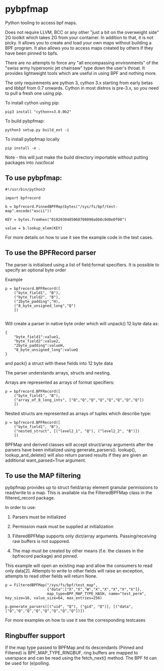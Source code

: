 # pybpfmap
Python tooling to access bpf maps.

Does not require LLVM, BCC or any other "just a bit on the overweight side" 2G toolkit which takes 2G from your container. In addition to that, it is not picky. It allows you to create and load your own maps without building a BPF program. It also allows you to access maps created by others if they have been pinned to bpfs.

There are no attempts to force any "all encompassing environments" of the "swiss army hypersonic jet chainsaw" type down the user's throat. It provides lightweight tools which are useful in using BPF and nothing more.

The only requirements are python 3, cython 3.x starting from early betas and libbpf from 0.7 onwards. Cython in most distros is pre-3.x, so you need to pull a
fresh one using pip.

To install cython using pip:
```
pip3 install "cython>=3.0.0b2"
```

To build pybpfmap:

```
python3 setup.py build_ext -i 
```
To install pybpfmap locally
```
pip install -e .
```
Note - this will just make the build directory importable without putting packages into /usr/local

## To use pybpfmap:
```
#!/usr/bin/python3

import bpfrecord

b = bpfrecord.PinnedBPFMap(bytes("/sys/fs/bpf/test-map".encode("ascii"))

KEY = bytes.fromhex("0102030405060708090a0b0c0d0e0f00")

value = b.lookup_elem(KEY)
```

For more details on how to use it see the example code in the test cases.
 

## To use the BPFRecord parser 

The parser is initialised using a list of field:format specifiers. It is possible to specify an optional byte order

Example

```
p = bpfrecord.BPFRecord([
    ("byte_field1", "B"), 
    ("byte_field2", "B"), 
    ("2byte_padding","H),
    ("8_byte_unsigned_long","Q")
    ])
    
```
Will create a parser in native byte order which will unpack() 12 byte data as:
```
{
    "byte_field1":value1,
    "byte_field2":value2, 
    "2byte_padding":valueH,
    "8_byte_unsigned_long":valueQ
}
```
and pack() a struct with these fields into 12 byte data

The parser understands arrays, structs and nesting.

Arrays are represented as arrays of format specifiers: 
```
p = bpfrecord.BPFRecord([
    ("byte_field1", "B"), 
    ("array_of_8_long_ints", ["Q","Q","Q","Q","Q","Q","Q","Q"])
    ])
```

Nested structs are represented as arrays of tuples which describe type: 
```
p = bpfrecord.BPFRecord([
    ("byte_field1", "B"), 
    ("nested_struct", [("level2_1", "Q"), ("level2_2", "B")])
    ])
```
BPFMap and derived classes will accept struct/array arguments after the parsers have been initialized using generate\_parsers(). lookup(), lookup\_and\_delete() will also return
parsed results if they are given an additional want\_parsed=True argument.

## To use the MAP filtering

pybpfmap provides up to struct field/array element granular permissions to read/write to a map. This is available via the FilteredBPFMap class in the filtered\_record package.

In order to use:

1. Parsers must be initialized

1. Permission mask must be supplied at initialization

1. FilteredBPFMap supports only dict/array arguments. Passing/receiving raw buffers is not suppored.

1. The map must be created by other means (f.e. the classes in the bpfrecord package) and pinned.

This example will open an existing map and allow the consumers to read only data[2]. Attempts to write to
other fields will raise an exception, attempts to read other fields will return None.
```
p = FilteredBPFMap("/sys/fs/bpf/test_map",
                   {"data":["X","X","W","X","X","X","X","X"]},
                   map_type=BPF_MAP_TYPE_HASH, name="test_perm", key_size=16, value_size=64, max_entries=256)

p.generate_parsers([("uid", "Q"), ("gid", "Q")], [("data", ["Q","Q","Q","Q","Q","Q","Q","Q"])])
```

For more examples on how to use it see the corresponding testcases

## Ringbuffer support

If the map type passed to BPFMap and its descendants (Pinned and Filtered) is BPF\_MAP\_TYPE\_RINGBUF, ring buffers are mapped to userspace and can be read using the fetch\_next() method. The BPF fd can be used for (e)polling.

